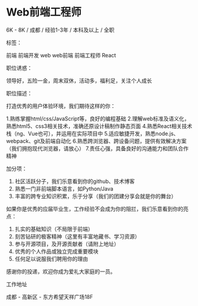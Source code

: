 # Web前端工程师 

6K - 8K / 成都 / 经验1-3年 / 本科及以上 / 全职

标签：

前端 前端开发 web web前端 前端工程师 React

职位诱惑：

领导好，五险一金，周末双休，活动多，福利足，关注个人成长

职位描述：

打造优秀的用户体验环境，我们期待这样的你：

1.熟练掌握html/css/JavaScript等，良好的编程基础
2.理解web标准及语义化，熟悉html5、css3相关技术，准确还原设计稿制作静态页面
4.熟悉React相关技术栈（ng、Vue也可），并运用在实际项目中
5.适应敏捷开发，熟悉node.js、webpack、git及前端自动化
6.熟悉跨浏览器、跨设备问题，提供有效解决方案（我们拥抱现代浏览器，请放心）
7.责任心强，具备良好的沟通能力和团队合作精神

加分项：

1. 社区活跃分子，我们乐意看到你的github、技术博客
2. 熟悉一门非前端脚本语言，如Python/Java
3. 丰富的跨专业知识积累，乐于分享（我们的团建分享会就是你的舞台）

如果你是优秀的应届毕业生，工作经验不会成为你的阻拦，我们乐意看到你的亮点：

1. 扎实的基础知识（不局限于前端）
2. 刻苦钻研的极客精神（这里有丰富地藏书、学习资源）
3. 参与开源项目，及开源贡献者（请附上地址）
4. 优秀的个人作品或独立完成重要模块
5. 任何足以说服我们聘用你的理由

感谢你的投递，欢迎你成为爱礼大家庭的一员。


工作地址

成都 - 高新区 - 东方希望天祥广场18F